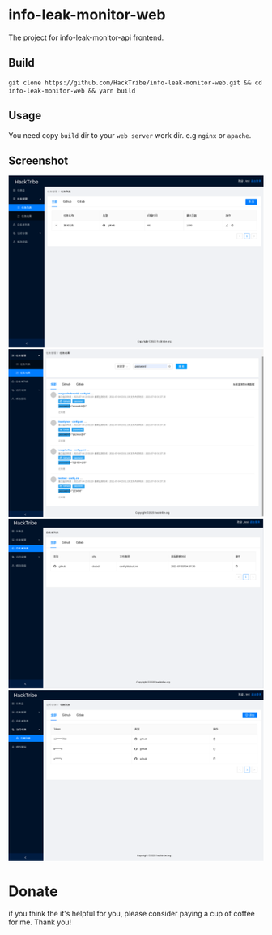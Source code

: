 # info-leak-monitor-web
The project for info-leak-monitor-api frontend.

## Build
```shell
git clone https://github.com/HackTribe/info-leak-monitor-web.git && cd info-leak-monitor-web && yarn build
```

## Usage
You need copy `build` dir to your `web server` work dir. e.g `nginx` or `apache`.

## Screenshot

![](Screenshot/task.png)
![](Screenshot/search.png)
![](Screenshot/whitelist.png)
![](Screenshot/access_token.png)

# Donate
if you think the it's helpful for you, please consider paying a cup of coffee for me. Thank you!
